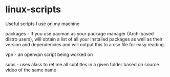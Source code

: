 # linux-scripts
Useful scripts I use on my machine

packages - If you use pacman as your package manager (Arch-based distro users), will obtain a list of 
all your installed packages as well as their version and dependencies and will output this to a csv file
for easy reading.

vpn - an openvpn script being worked on

subs - uses alass to retime all subtitles in a given folder based on source video of the same name
